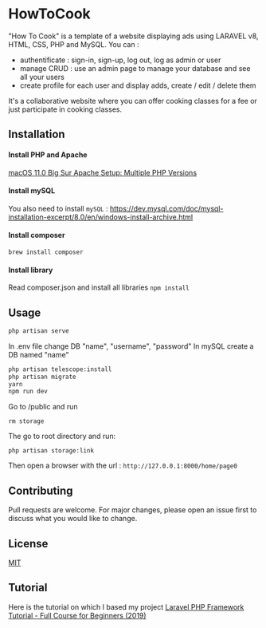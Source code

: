 # HowToCook 

"How To Cook" is a template of a website displaying ads using  LARAVEL v8, HTML, CSS, PHP and MySQL. You can :
- authentificate : sign-in, sign-up, log out, log as admin or user
- manage CRUD : use an admin page to manage your database and see all your users
- create profile for each user and display adds, create / edit / delete them 

It's a collaborative website where you can offer cooking classes for a fee or just participate in cooking classes. 

## Installation

#### Install PHP and Apache
[macOS 11.0 Big Sur Apache Setup: Multiple PHP Versions](https://getgrav.org/blog/macos-bigsur-apache-multiple-php-versions)

#### Install mySQL
You also need to install ```mySQL``` : https://dev.mysql.com/doc/mysql-installation-excerpt/8.0/en/windows-install-archive.html

#### Install composer
```brew install composer```

#### Install library
Read composer.json and install all libraries 
```npm install ```

## Usage

```bash
php artisan serve
```
In .env file change DB "name", "username", "password"
In mySQL create a DB named "name" 

```bash
php artisan telescope:install 
php artisan migrate
yarn
npm run dev
```

Go to /public and run 
```
rm storage
```
The go to root directory and run:
```
php artisan storage:link  
```

Then open a browser with the url :
```http://127.0.0.1:8000/home/page0```

## Contributing
Pull requests are welcome. For major changes, please open an issue first to discuss what you would like to change.

## License
[MIT](https://choosealicense.com/licenses/mit/)

## Tutorial 
Here is the tutorial on which I based my project [Laravel PHP Framework Tutorial - Full Course for Beginners (2019)](https://www.youtube.com/watch?v=ImtZ5yENzgE)
